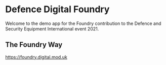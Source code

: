 # Defence Digital Foundry

Welcome to the demo app for the Foundry contribution to the Defence and Security Equipment International event 2021.

## The Foundry Way
https://foundry.digital.mod.uk

